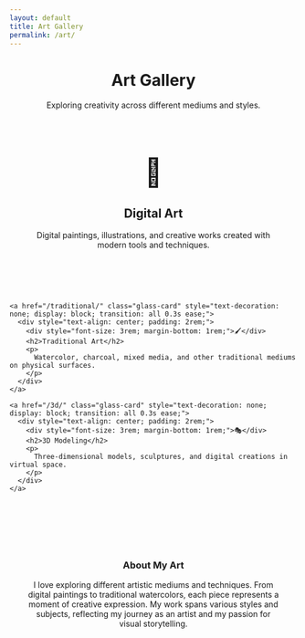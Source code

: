 ```yaml
---
layout: default
title: Art Gallery
permalink: /art/
---
```


<div class="main-content">
  <div class="glass-container container">
    <div class="glass-card">
  <header style="text-align: center; margin-bottom: 3rem;">
    <h1>Art Gallery</h1>
    <p>Exploring creativity across different mediums and styles.</p>
  </header>

  <div style="display: grid; grid-template-columns: repeat(auto-fit, minmax(350px, 1fr)); gap: 2rem; margin-bottom: 3rem;">
    <a href="/digital/" class="glass-card" style="text-decoration: none; display: block; transition: all 0.3s ease;">
      <div style="text-align: center; padding: 2rem;">
        <div style="font-size: 3rem; margin-bottom: 1rem;">🎨</div>
        <h2>Digital Art</h2>
        <p>
          Digital paintings, illustrations, and creative works created with modern tools and techniques.
        </p>
      </div>
    </a>

    <a href="/traditional/" class="glass-card" style="text-decoration: none; display: block; transition: all 0.3s ease;">
      <div style="text-align: center; padding: 2rem;">
        <div style="font-size: 3rem; margin-bottom: 1rem;">🖌️</div>
        <h2>Traditional Art</h2>
        <p>
          Watercolor, charcoal, mixed media, and other traditional mediums on physical surfaces.
        </p>
      </div>
    </a>

    <a href="/3d/" class="glass-card" style="text-decoration: none; display: block; transition: all 0.3s ease;">
      <div style="text-align: center; padding: 2rem;">
        <div style="font-size: 3rem; margin-bottom: 1rem;">🎭</div>
        <h2>3D Modeling</h2>
        <p>
          Three-dimensional models, sculptures, and digital creations in virtual space.
        </p>
      </div>
    </a>
  </div>

  <div class="glass-panel" style="text-align: center; padding: 2rem;">
    <h3>About My Art</h3>
    <p style="margin: 0; max-width: 800px; margin: 0 auto;">
      I love exploring different artistic mediums and techniques. From digital paintings to traditional watercolors, 
      each piece represents a moment of creative expression. My work spans various styles and subjects, 
      reflecting my journey as an artist and my passion for visual storytelling.
    </p>
  </div>
</div>
  </div>
</div> 